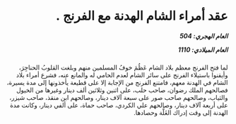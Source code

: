 <h1 dir="rtl">عقد أمراء الشام الهدنة مع الفرنج .</h1>

<h5 dir="rtl">العام الهجري:  504

العام الميلادي: 1110

</h5>

<p dir="rtl">لما فتح الفرنج معظم بلاد الشام عَظُمَ خوفُ المسلمين منهم وبلغت القلوبُ الحناجِرَ، وأيقنوا باستيلاء الفرنج على سائر الشام لعدم الحامي له والمانع عنه، فشرع أمراء بلاد الشام في الهدنة معهم، فامتنع الفرنج من الإجابة إلا على قطيعة يأخذونها إلى مدة يسيرة، فصالحهم الملك رضوان، صاحب حلب، على اثنين وثلاثين ألف دينار وغيرها من الخيول والثياب، وصالحهم صاحب صور على سبعة آلاف دينار، وصالحهم ابن منقذ، صاحب شيزر، على أربعة آلاف دينار، وصالحهم علي الكردي، صاحب حماة، على ألفي دينار، وكانت مدة الهدنة إلى وقت إدراك الغَلَّة وحصادها.</p></br>
